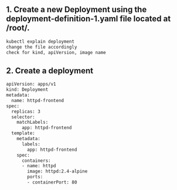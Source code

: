## 1. Create a new Deployment using the deployment-definition-1.yaml file located at /root/.

```sh
kubectl explain deployment
change the file accordingly
check for kind, apiVersion, image name
```

## 2. Create a deployment
```sh
apiVersion: apps/v1
kind: Deployment
metadata:
  name: httpd-frontend
spec:
  replicas: 3
  selector:
    matchLabels:
      app: httpd-frontend
  template:
    metadata:
      labels:
        app: httpd-frontend
    spec:
      containers:
      - name: httpd
        image: httpd:2.4-alpine
        ports:
        - containerPort: 80
```